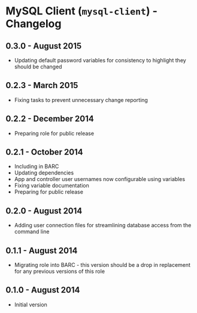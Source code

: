 # MySQL Client (`mysql-client`) - Changelog

## 0.3.0 - August 2015

* Updating default password variables for consistency to highlight they should be changed
## 0.2.3 - March 2015

* Fixing tasks to prevent unnecessary change reporting

## 0.2.2 - December 2014

* Preparing role for public release

## 0.2.1 - October 2014

* Including in BARC
* Updating dependencies
* App and controller user usernames now configurable using variables
* Fixing variable documentation
* Preparing for public release

## 0.2.0 - August 2014

* Adding user connection files for streamlining database access from the command line

## 0.1.1 - August 2014

* Migrating role into BARC - this version should be a drop in replacement for any previous versions of this role

## 0.1.0 - August 2014

* Initial version
